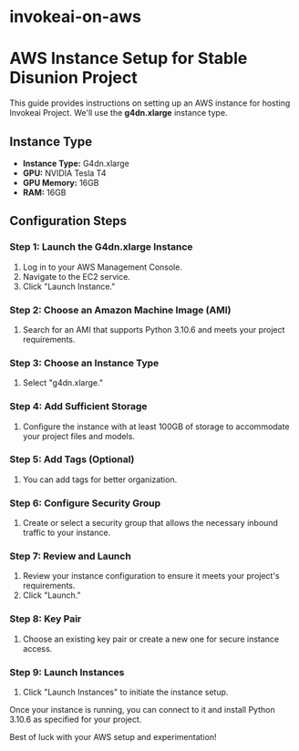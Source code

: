 # invokeai-on-aws

# AWS Instance Setup for Stable Disunion Project

This guide provides instructions on setting up an AWS instance for hosting Invokeai Project. We'll use the **g4dn.xlarge** instance type.

## Instance Type
- **Instance Type:** G4dn.xlarge
- **GPU:** NVIDIA Tesla T4
- **GPU Memory:** 16GB
- **RAM:** 16GB

## Configuration Steps

### Step 1: Launch the G4dn.xlarge Instance
1. Log in to your AWS Management Console.
2. Navigate to the EC2 service.
3. Click "Launch Instance."

### Step 2: Choose an Amazon Machine Image (AMI)
1. Search for an AMI that supports Python 3.10.6 and meets your project requirements.

### Step 3: Choose an Instance Type
1. Select "g4dn.xlarge."

### Step 4: Add Sufficient Storage
1. Configure the instance with at least 100GB of storage to accommodate your project files and models.

### Step 5: Add Tags (Optional)
1. You can add tags for better organization.

### Step 6: Configure Security Group
1. Create or select a security group that allows the necessary inbound traffic to your instance.

### Step 7: Review and Launch
1. Review your instance configuration to ensure it meets your project's requirements.
2. Click "Launch."

### Step 8: Key Pair
1. Choose an existing key pair or create a new one for secure instance access.

### Step 9: Launch Instances
1. Click "Launch Instances" to initiate the instance setup.

Once your instance is running, you can connect to it and install Python 3.10.6 as specified for your project.

Best of luck with your AWS setup and experimentation!
